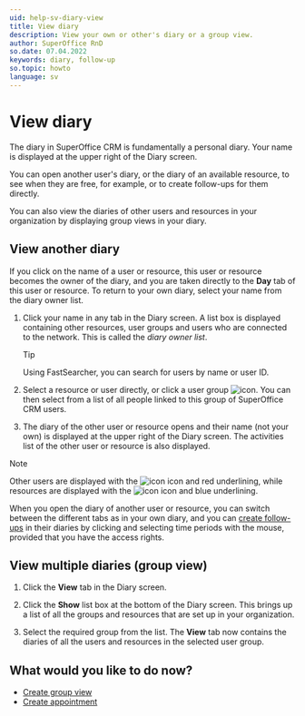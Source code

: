 ```yaml
---
uid: help-sv-diary-view
title: View diary
description: View your own or other's diary or a group view.
author: SuperOffice RnD
so.date: 07.04.2022
keywords: diary, follow-up
so.topic: howto
language: sv
---
```


# View diary

The diary in SuperOffice CRM is fundamentally a personal diary. Your name is displayed at the upper right of the Diary screen.

You can open another user's diary, or the diary of an available resource, to see when they are free, for example, or to create follow-ups for them directly.

You can also view the diaries of other users and resources in your organization by displaying group views in your diary.

## View another diary

If you click on the name of a user or resource, this user or resource becomes the owner of the diary, and you are taken directly to the **Day** tab of this user or resource. To return to your own diary, select your name from the diary owner list.

1. Click your name in any tab in the Diary screen. A list box is displayed containing other resources, user groups and users who are connected to the network. This is called the *diary owner list*.

    > [!TIP]
    > Using FastSearcher, you can search for users by name or user ID.

2. Select a resource or user directly, or click a user group ![icon][img1]. You can then select from a list of all people linked to this group of SuperOffice CRM users.

3. The diary of the other user or resource opens and their name (not your own) is displayed at the upper right of the Diary screen. The activities list of the other user or resource is also displayed.

> [!NOTE]
> Other users are displayed with the ![icon][img2] icon and red underlining, while resources are displayed with the ![icon][img3] icon and blue underlining.

When you open the diary of another user or resource, you can switch between the different tabs as in your own diary, and you can [create follow-ups][2] in their diaries by clicking and selecting time periods with the mouse, provided that you have the access rights.

## View multiple diaries (group view)

1. Click the **View** tab in the Diary screen.

2. Click the **Show** list box at the bottom of the Diary screen. This brings up a list of all the groups and resources that are set up in your organization.

3. Select the required group from the list. The **View** tab now contains the diaries of all the users and resources in the selected user group.

## What would you like to do now?

* [Create group view][1]
* [Create appointment][2]

<!-- Referenced links -->
[1]: create-view.md
[2]: create-follow-up.md

<!-- Referenced images -->
[img1]: ../../../../common/icons/menu-arrow.png
[img2]: ../../../media/icons/diary-owner-person.bmp
[img3]: ../../../media/icons/diary-owner-resource.bmp

